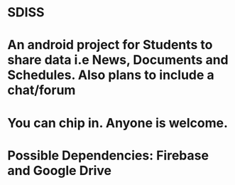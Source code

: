 # SDISS

# An android project for Students to share data i.e News, Documents and Schedules. Also plans to include a chat/forum
# You can chip in. Anyone is welcome.
# Possible Dependencies: Firebase and Google Drive
